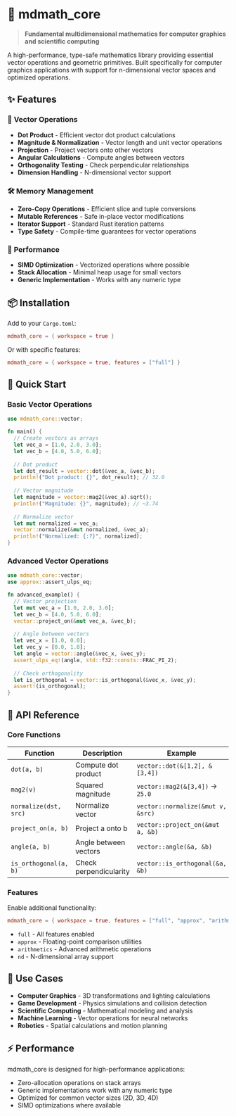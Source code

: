 # 🧮 mdmath_core

> **Fundamental multidimensional mathematics for computer graphics and scientific computing**

A high-performance, type-safe mathematics library providing essential vector operations and geometric primitives. Built specifically for computer graphics applications with support for n-dimensional vector spaces and optimized operations.

## ✨ Features

### 🔢 **Vector Operations**
- **Dot Product** - Efficient vector dot product calculations
- **Magnitude & Normalization** - Vector length and unit vector operations  
- **Projection** - Project vectors onto other vectors
- **Angular Calculations** - Compute angles between vectors
- **Orthogonality Testing** - Check perpendicular relationships
- **Dimension Handling** - N-dimensional vector support

### 🛠️ **Memory Management**
- **Zero-Copy Operations** - Efficient slice and tuple conversions
- **Mutable References** - Safe in-place vector modifications
- **Iterator Support** - Standard Rust iteration patterns
- **Type Safety** - Compile-time guarantees for vector operations

### 🚀 **Performance**
- **SIMD Optimization** - Vectorized operations where possible
- **Stack Allocation** - Minimal heap usage for small vectors
- **Generic Implementation** - Works with any numeric type

## 📦 Installation

Add to your `Cargo.toml`:
```toml
mdmath_core = { workspace = true }
```

Or with specific features:
```toml
mdmath_core = { workspace = true, features = ["full"] }
```

## 🚀 Quick Start

### Basic Vector Operations

```rust
use mdmath_core::vector;

fn main() {
  // Create vectors as arrays
  let vec_a = [1.0, 2.0, 3.0];
  let vec_b = [4.0, 5.0, 6.0];
  
  // Dot product
  let dot_result = vector::dot(&vec_a, &vec_b);
  println!("Dot product: {}", dot_result); // 32.0
  
  // Vector magnitude
  let magnitude = vector::mag2(&vec_a).sqrt();
  println!("Magnitude: {}", magnitude); // ~3.74
  
  // Normalize vector
  let mut normalized = vec_a;
  vector::normalize(&mut normalized, &vec_a);
  println!("Normalized: {:?}", normalized);
}
```

### Advanced Vector Operations

```rust
use mdmath_core::vector;
use approx::assert_ulps_eq;

fn advanced_example() {
  // Vector projection
  let mut vec_a = [1.0, 2.0, 3.0];
  let vec_b = [4.0, 5.0, 6.0];
  vector::project_on(&mut vec_a, &vec_b);
  
  // Angle between vectors
  let vec_x = [1.0, 0.0];
  let vec_y = [0.0, 1.0];
  let angle = vector::angle(&vec_x, &vec_y);
  assert_ulps_eq!(angle, std::f32::consts::FRAC_PI_2);
  
  // Check orthogonality
  let is_orthogonal = vector::is_orthogonal(&vec_x, &vec_y);
  assert!(is_orthogonal);
}
```

## 📖 API Reference

### Core Functions

| Function | Description | Example |
|----------|-------------|---------|
| `dot(a, b)` | Compute dot product | `vector::dot(&[1,2], &[3,4])` |
| `mag2(v)` | Squared magnitude | `vector::mag2(&[3,4])` → `25.0` |
| `normalize(dst, src)` | Normalize vector | `vector::normalize(&mut v, &src)` |
| `project_on(a, b)` | Project a onto b | `vector::project_on(&mut a, &b)` |
| `angle(a, b)` | Angle between vectors | `vector::angle(&a, &b)` |
| `is_orthogonal(a, b)` | Check perpendicularity | `vector::is_orthogonal(&a, &b)` |

### Features

Enable additional functionality:
```toml
mdmath_core = { workspace = true, features = ["full", "approx", "arithmetics"] }
```

- `full` - All features enabled
- `approx` - Floating-point comparison utilities  
- `arithmetics` - Advanced arithmetic operations
- `nd` - N-dimensional array support

## 🎯 Use Cases

- **Computer Graphics** - 3D transformations and lighting calculations
- **Game Development** - Physics simulations and collision detection
- **Scientific Computing** - Mathematical modeling and analysis
- **Machine Learning** - Vector operations for neural networks
- **Robotics** - Spatial calculations and motion planning

## ⚡ Performance

mdmath_core is designed for high-performance applications:
- Zero-allocation operations on stack arrays
- Generic implementations work with any numeric type
- Optimized for common vector sizes (2D, 3D, 4D)
- SIMD optimizations where available
